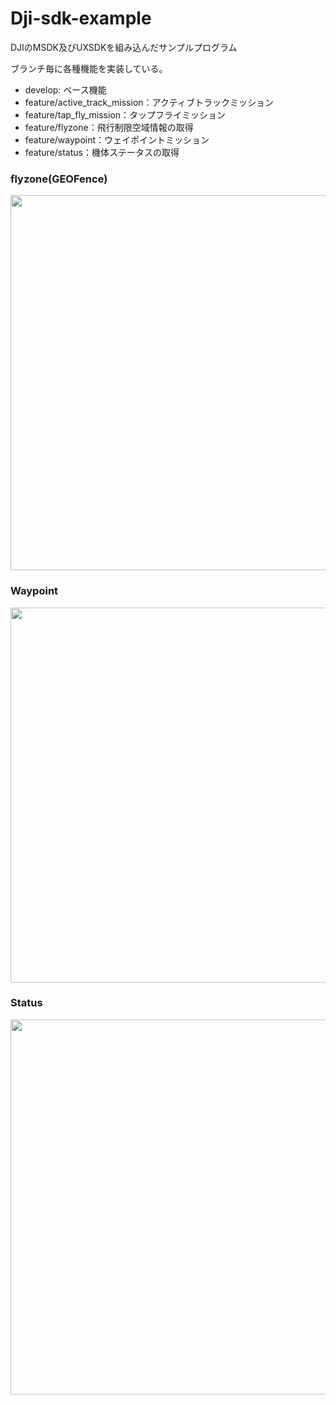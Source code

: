 # Dji-sdk-example

DJIのMSDK及びUXSDKを組み込んだサンプルプログラム

ブランチ毎に各種機能を実装している。

- develop: ベース機能
- feature/active_track_mission：アクティブトラックミッション
- feature/tap_fly_mission：タップフライミッション
- feature/flyzone：飛行制限空域情報の取得
- feature/waypoint：ウェイポイントミッション
- feature/status：機体ステータスの取得

### flyzone(GEOFence)
<img src="https://user-images.githubusercontent.com/1113980/211143166-1302b2cd-224f-44e9-8a08-357ac4adc00f.jpg" width="600" />

### Waypoint
<img width="600" src="https://user-images.githubusercontent.com/1113980/211143172-9e244aed-8292-4ecb-a5a5-8dfe7faf42f8.png" />

### Status
<img src="https://user-images.githubusercontent.com/1113980/211143176-8dd85a26-f552-47d4-a0cb-713e6be2b926.jpg" width="600" />
